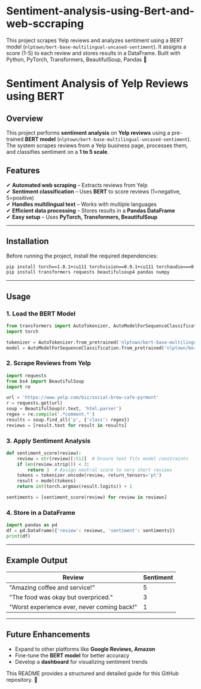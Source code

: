 # Sentiment-analysis-using-Bert-and-web-sccraping
This project scrapes Yelp reviews and analyzes sentiment using a BERT model (`nlptown/bert-base-multilingual-uncased-sentiment`). It assigns a score (1-5) to each review and stores results in a DataFrame. Built with Python, PyTorch, Transformers, BeautifulSoup, Pandas 🚀


# **Sentiment Analysis of Yelp Reviews using BERT**

## **Overview**
This project performs **sentiment analysis** on **Yelp reviews** using a pre-trained **BERT model** (`nlptown/bert-base-multilingual-uncased-sentiment`). The system scrapes reviews from a Yelp business page, processes them, and classifies sentiment on a **1 to 5 scale**.

## **Features**
✔ **Automated web scraping** – Extracts reviews from Yelp  
✔ **Sentiment classification** – Uses **BERT** to score reviews (1=negative, 5=positive)  
✔ **Handles multilingual text** – Works with multiple languages  
✔ **Efficient data processing** – Stores results in a **Pandas DataFrame**  
✔ **Easy setup** – Uses **PyTorch, Transformers, BeautifulSoup**  

---

## **Installation**
Before running the project, install the required dependencies:

```sh
pip install torch==1.8.1+cu111 torchvision==0.9.1+cu111 torchaudio===0.8.1 -f https://download.pytorch.org/whl/torch_stable.html
pip install transformers requests beautifulsoup4 pandas numpy
```

---

## **Usage**
### **1. Load the BERT Model**
```python
from transformers import AutoTokenizer, AutoModelForSequenceClassification
import torch

tokenizer = AutoTokenizer.from_pretrained('nlptown/bert-base-multilingual-uncased-sentiment')
model = AutoModelForSequenceClassification.from_pretrained('nlptown/bert-base-multilingual-uncased-sentiment')
```

### **2. Scrape Reviews from Yelp**
```python
import requests
from bs4 import BeautifulSoup
import re

url = 'https://www.yelp.com/biz/social-brew-cafe-pyrmont'
r = requests.get(url)
soup = BeautifulSoup(r.text, 'html.parser')
regex = re.compile('.*comment.*')
results = soup.find_all('p', {'class': regex})
reviews = [result.text for result in results]
```

### **3. Apply Sentiment Analysis**
```python
def sentiment_score(review):
    review = str(review)[:512]  # Ensure text fits model constraints
    if len(review.strip()) < 3:
        return 3  # Assign neutral score to very short reviews
    tokens = tokenizer.encode(review, return_tensors='pt')
    result = model(tokens)
    return int(torch.argmax(result.logits)) + 1

sentiments = [sentiment_score(review) for review in reviews]
```

### **4. Store in a DataFrame**
```python
import pandas as pd
df = pd.DataFrame({'review': reviews, 'sentiment': sentiments})
print(df)
```

---

## **Example Output**
| Review | Sentiment |
|---------|-----------|
| "Amazing coffee and service!" | 5 |
| "The food was okay but overpriced." | 3 |
| "Worst experience ever, never coming back!" | 1 |

---

## **Future Enhancements**
- Expand to other platforms like **Google Reviews, Amazon**
- Fine-tune the **BERT model** for better accuracy
- Develop a **dashboard** for visualizing sentiment trends  


This README provides a structured and detailed guide for this GitHub repository. 🚀
